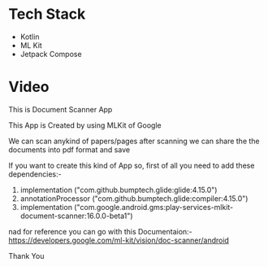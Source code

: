 # Tech Stack
- Kotlin
- ML Kit
- Jetpack Compose

# Video



This is Document Scanner App

This App is Created by using MLKit of Google

We can scan anykind of papers/pages after scanning we can share the the documents into pdf format and save

If you want to create this kind of App so, first of all you need to add these dependencies:-
1. implementation ("com.github.bumptech.glide:glide:4.15.0")
2. annotationProcessor ("com.github.bumptech.glide:compiler:4.15.0")
3. implementation ("com.google.android.gms:play-services-mlkit-document-scanner:16.0.0-beta1")

nad for reference you can go with this Documentaion:-
https://developers.google.com/ml-kit/vision/doc-scanner/android

Thank You
